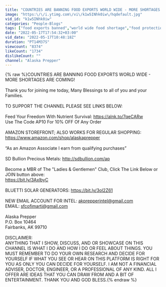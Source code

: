 ```yaml
---
title: "COUNTRIES ARE BANNING FOOD EXPORTS WORLD WIDE - MORE SHORTAGES ARE COMING!"
image: "https:\/\/i.ytimg.com\/vi\/k1w5INhk0iw\/hqdefault.jpg"
vid_id: "k1w5INhk0iw"
categories: "People-Blogs"
tags: ["food exports banned","world wide food shortage","food protectionism"]
date: "2022-05-17T17:54:32+03:00"
vid_date: "2022-05-17T10:48:18Z"
duration: "PT14M37S"
viewcount: "8374"
likeCount: "1734"
dislikeCount: ""
channel: "Alaska Prepper"
---
```

{% raw %}COUNTRIES ARE BANNING FOOD EXPORTS WORLD WIDE - MORE SHORTAGES ARE COMING!<br /><br />Thank you for joining me today, Many Blessings to all of you and your Families.<br /><br />TO SUPPORT THE CHANNEL PLEASE SEE LINKS BELOW:<br /><br />Feed Your Freedom With Nutrient Survival:  <a rel="nofollow" target="blank" href="https://alnk.to/7qeCARw">https://alnk.to/7qeCARw</a><br />Use The Code AP10 For 10% OFF Of Any Order<br /><br />AMAZON STOREFRONT; ALSO WORKS FOR REGULAR SHOPPING: <br /><a rel="nofollow" target="blank" href="https://www.amazon.com/shop/alaskaprepper">https://www.amazon.com/shop/alaskaprepper</a><br /><br />“As an Amazon Associate I earn from qualifying purchases”<br /><br />SD Bullion Precious Metals: <a rel="nofollow" target="blank" href="http://sdbullion.com/ap">http://sdbullion.com/ap</a><br /><br />Become a MBR of The &quot;Ladies &amp; Gentlemen&quot; Club, Click The Link Below or JOIN button above:<br /><a rel="nofollow" target="blank" href="https://bit.ly/3AxlbyC">https://bit.ly/3AxlbyC</a><br /><br />BLUETTI SOLAR GENERATORS:  <a rel="nofollow" target="blank" href="https://bit.ly/3ol2Z61">https://bit.ly/3ol2Z61</a><br /><br />NEW EMAIL ACCOUNT FOR INTEL:  akprepperintel@gmail.com<br />EMAIL:  sfcofimarti@gmail.com<br /><br />Alaska Prepper<br />P.O. Box 10464<br />Fairbanks, AK 99710<br /><br />DISCLAIMER: <br />                        ANYTHING THAT I SHOW, DISCUSS, AND OR SHOWCASE ON THIS CHANNEL IS WHAT I DO AND HOW I DO OR FEEL ABOUT THINGS. YOU MUST REMEMBER TO DO YOUR OWN RESEARCH AND DECIDE FOR YOURSELF IF WHAT YOU SEE OR HEAR ON THIS PLATFORM IS RIGHT FOR YOU AS ONLY YOU CAN DECIDE FOR YOURSELF. I AM NOT A FINANCIAL ADVISER, DOCTOR, ENGINEER, OR A PROFESSIONAL OF ANY KIND. ALL I OFFER ARE IDEAS THAT YOU CAN DRAW FROM AND A BIT OF ENTERTAINMENT. THANK YOU AND GOD BLESS.{% endraw %}

